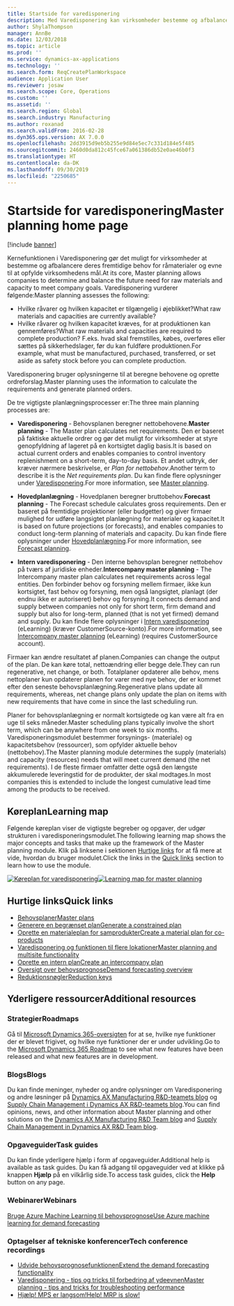 ```yaml
---
title: Startside for varedisponering
description: Med Varedisponering kan virksomheder bestemme og afbalancere deres fremtidige behov for råmaterialer og evne til at opfylde virksomhedens mål.
author: ShylaThompson
manager: AnnBe
ms.date: 12/03/2018
ms.topic: article
ms.prod: ''
ms.service: dynamics-ax-applications
ms.technology: ''
ms.search.form: ReqCreatePlanWorkspace
audience: Application User
ms.reviewer: josaw
ms.search.scope: Core, Operations
ms.custom: ''
ms.assetid: ''
ms.search.region: Global
ms.search.industry: Manufacturing
ms.author: roxanad
ms.search.validFrom: 2016-02-28
ms.dyn365.ops.version: AX 7.0.0
ms.openlocfilehash: 2dd3915d9eb5b255e9d84e5ec7c331d184e5f485
ms.sourcegitcommit: 2460d0da812c45fce67a061386db52e0ae46b0f3
ms.translationtype: HT
ms.contentlocale: da-DK
ms.lasthandoff: 09/30/2019
ms.locfileid: "2250685"
---
```

# <a name="master-planning-home-page"></a><span data-ttu-id="b3ff5-103">Startside for varedisponering</span><span class="sxs-lookup"><span data-stu-id="b3ff5-103">Master planning home page</span></span>

[!include [banner](../includes/banner.md)]

<span data-ttu-id="b3ff5-104">Kernefunktionen i Varedisponering gør det muligt for virksomheder at bestemme og afbalancere deres fremtidige behov for råmaterialer og evne til at opfylde virksomhedens mål.</span><span class="sxs-lookup"><span data-stu-id="b3ff5-104">At its core, Master planning allows companies to determine and balance the future need for raw materials and capacity to meet company goals.</span></span> <span data-ttu-id="b3ff5-105">Varedisponering vurderer følgende:</span><span class="sxs-lookup"><span data-stu-id="b3ff5-105">Master planning assesses the following:</span></span> 

-  <span data-ttu-id="b3ff5-106">Hvilke råvarer og hvilken kapacitet er tilgængelig i øjeblikket?</span><span class="sxs-lookup"><span data-stu-id="b3ff5-106">What raw materials and capacities are currently available?</span></span> 
-  <span data-ttu-id="b3ff5-107">Hvilke råvarer og hvilken kapacitet kræves, for at produktionen kan gennemføres?</span><span class="sxs-lookup"><span data-stu-id="b3ff5-107">What raw materials and capacities are required to complete production?</span></span> <span data-ttu-id="b3ff5-108">F.eks. hvad skal fremstilles, købes, overføres eller sættes på sikkerhedslager, før du kan fuldføre produktionen.</span><span class="sxs-lookup"><span data-stu-id="b3ff5-108">For example, what must be manufactured, purchased, transferred, or set aside as safety stock before you can complete production.</span></span>

<span data-ttu-id="b3ff5-109">Varedisponering bruger oplysningerne til at beregne behovene og oprette ordreforslag.</span><span class="sxs-lookup"><span data-stu-id="b3ff5-109">Master planning uses the information to calculate the requirements and generate planned orders.</span></span>

<span data-ttu-id="b3ff5-110">De tre vigtigste planlægningsprocesser er:</span><span class="sxs-lookup"><span data-stu-id="b3ff5-110">The three main planning processes are:</span></span>

-  <span data-ttu-id="b3ff5-111">**Varedisponering** - Behovsplanen beregner nettobehovene.</span><span class="sxs-lookup"><span data-stu-id="b3ff5-111">**Master planning** - The Master plan calculates net requirements.</span></span> <span data-ttu-id="b3ff5-112">Den er baseret på faktiske aktuelle ordrer og gør det muligt for virksomheder at styre genopfyldning af lageret på en kortsigtet daglig basis.</span><span class="sxs-lookup"><span data-stu-id="b3ff5-112">It is based on actual current orders and enables companies to control inventory replenishment on a short-term, day-to-day basis.</span></span> <span data-ttu-id="b3ff5-113">Et andet udtryk, der kræver nærmere beskrivelse, er *Plan for nettobehov*.</span><span class="sxs-lookup"><span data-stu-id="b3ff5-113">Another term to describe it is the *Net requirements plan*.</span></span> <span data-ttu-id="b3ff5-114">Du kan finde flere oplysninger under [Varedisponering](master-plans.md).</span><span class="sxs-lookup"><span data-stu-id="b3ff5-114">For more information, see [Master planning](master-plans.md).</span></span> 

-  <span data-ttu-id="b3ff5-115">**Hovedplanlægning** - Hovedplanen beregner bruttobehov.</span><span class="sxs-lookup"><span data-stu-id="b3ff5-115">**Forecast planning** - The Forecast schedule calculates gross requirements.</span></span> <span data-ttu-id="b3ff5-116">Den er baseret på fremtidige projektioner (eller budgetter) og giver firmaer mulighed for udføre langsigtet planlægning for materialer og kapacitet.</span><span class="sxs-lookup"><span data-stu-id="b3ff5-116">It is based on future projections (or forecasts), and enables companies to conduct long-term planning of materials and capacity.</span></span> <span data-ttu-id="b3ff5-117">Du kan finde flere oplysninger under [Hovedplanlægning](introduction-demand-forecasting.md).</span><span class="sxs-lookup"><span data-stu-id="b3ff5-117">For more information, see [Forecast planning](introduction-demand-forecasting.md).</span></span> 

-  <span data-ttu-id="b3ff5-118">**Intern varedisponering** - Den interne behovsplan beregner nettobehov på tværs af juridiske enheder.</span><span class="sxs-lookup"><span data-stu-id="b3ff5-118">**Intercompany master planning** - The Intercompany master plan calculates net requirements across legal entities.</span></span> <span data-ttu-id="b3ff5-119">Den forbinder behov og forsyning mellem firmaer, ikke kun kortsigtet, fast behov og forsyning, men også langsigtet, planlagt (der endnu ikke er autoriseret) behov og forsyning.</span><span class="sxs-lookup"><span data-stu-id="b3ff5-119">It connects demand and supply between companies not only for short term, firm demand and supply but also for long-term, planned (that is not yet firmed) demand and supply.</span></span> <span data-ttu-id="b3ff5-120">Du kan finde flere oplysninger i [Intern varedisponering](https://mbspartner.microsoft.com/AX/CourseOverview/1276) (eLearning) (kræver CustomerSource-konto).</span><span class="sxs-lookup"><span data-stu-id="b3ff5-120">For more information, see [Intercompany master planning](https://mbspartner.microsoft.com/AX/CourseOverview/1276)  (eLearning) (requires CustomerSource account).</span></span> 

<span data-ttu-id="b3ff5-121">Firmaer kan ændre resultatet af planen.</span><span class="sxs-lookup"><span data-stu-id="b3ff5-121">Companies can change the output of the plan.</span></span> <span data-ttu-id="b3ff5-122">De kan køre total, nettoændring eller begge dele.</span><span class="sxs-lookup"><span data-stu-id="b3ff5-122">They can run regenerative, net change, or both.</span></span> <span data-ttu-id="b3ff5-123">Totalplaner opdaterer alle behov, mens nettoplaner kun opdaterer planen for varer med nye behov, der er kommet efter den seneste behovsplanlægning.</span><span class="sxs-lookup"><span data-stu-id="b3ff5-123">Regenerative plans update all requirements, whereas, net change plans only update the plan on items with new requirements that have come in since the last scheduling run.</span></span>

<span data-ttu-id="b3ff5-124">Planer for behovsplanlægning er normalt kortsigtede og kan være alt fra en uge til seks måneder.</span><span class="sxs-lookup"><span data-stu-id="b3ff5-124">Master scheduling plans typically involve the short term, which can be anywhere from one week to six months.</span></span> <span data-ttu-id="b3ff5-125">Varedisponeringsmodulet bestemmer forsynings- (materiale) og kapacitetsbehov (ressourcer), som opfylder aktuelle behov (nettobehov).</span><span class="sxs-lookup"><span data-stu-id="b3ff5-125">The Master planning module determines the supply (materials) and capacity (resources) needs that will meet current demand (the net requirements).</span></span> <span data-ttu-id="b3ff5-126">I de fleste firmaer omfatter dette også den længste akkumulerede leveringstid for de produkter, der skal modtages.</span><span class="sxs-lookup"><span data-stu-id="b3ff5-126">In most companies this is extended to include the longest cumulative lead time among the products to be received.</span></span>

## <a name="learning-map"></a><span data-ttu-id="b3ff5-127">Køreplan</span><span class="sxs-lookup"><span data-stu-id="b3ff5-127">Learning map</span></span>

<span data-ttu-id="b3ff5-128">Følgende køreplan viser de vigtigste begreber og opgaver, der udgør strukturen i varedisponeringsmodulet.</span><span class="sxs-lookup"><span data-stu-id="b3ff5-128">The following learning map shows the major concepts and tasks that make up the framework of the Master planning module.</span></span> <span data-ttu-id="b3ff5-129">Klik på linksene i sektionen [Hurtige links](#quick-links) for at få mere at vide, hvordan du bruger modulet.</span><span class="sxs-lookup"><span data-stu-id="b3ff5-129">Click the links in the [Quick links](#quick-links) section to learn how to use the module.</span></span>

<span data-ttu-id="b3ff5-130">[![Køreplan for varedisponering](./media/master-planning-learning-map.png)](./media/master-planning-learning-map.png)</span><span class="sxs-lookup"><span data-stu-id="b3ff5-130">[![Learning map for master planning](./media/master-planning-learning-map.png)](./media/master-planning-learning-map.png)</span></span>

## <a name="quick-links"></a><span data-ttu-id="b3ff5-131">Hurtige links</span><span class="sxs-lookup"><span data-stu-id="b3ff5-131">Quick links</span></span>

- [<span data-ttu-id="b3ff5-132">Behovsplaner</span><span class="sxs-lookup"><span data-stu-id="b3ff5-132">Master plans</span></span>](master-plans.md)  
- [<span data-ttu-id="b3ff5-133">Generere en begrænset plan</span><span class="sxs-lookup"><span data-stu-id="b3ff5-133">Generate a constrained plan</span></span>](./tasks/constrained-plan.md)
- [<span data-ttu-id="b3ff5-134">Oprette en materialeplan for samprodukter</span><span class="sxs-lookup"><span data-stu-id="b3ff5-134">Create a material plan for co-products</span></span>](./tasks/create-material-plan-co-products.md)
- [<span data-ttu-id="b3ff5-135">Varedisponering og funktionen til flere lokationer</span><span class="sxs-lookup"><span data-stu-id="b3ff5-135">Master planning and multisite functionality</span></span>](master-plan-multisite-functionality.md)
- [<span data-ttu-id="b3ff5-136">Oprette en intern plan</span><span class="sxs-lookup"><span data-stu-id="b3ff5-136">Create an intercompany plan</span></span>](./tasks/create-intercompany-plan.md)
- [<span data-ttu-id="b3ff5-137">Oversigt over behovsprognose</span><span class="sxs-lookup"><span data-stu-id="b3ff5-137">Demand forecasting overview</span></span>](introduction-demand-forecasting.md)
- [<span data-ttu-id="b3ff5-138">Reduktionsnøgler</span><span class="sxs-lookup"><span data-stu-id="b3ff5-138">Reduction keys</span></span>](reduction-keys.md)
                                  
## <a name="additional-resources"></a><span data-ttu-id="b3ff5-139">Yderligere ressourcer</span><span class="sxs-lookup"><span data-stu-id="b3ff5-139">Additional resources</span></span>

### <a name="roadmaps"></a><span data-ttu-id="b3ff5-140">Strategier</span><span class="sxs-lookup"><span data-stu-id="b3ff5-140">Roadmaps</span></span>
<span data-ttu-id="b3ff5-141">Gå til [Microsoft Dynamics 365-oversigten](https://roadmap.dynamics.com/) for at se, hvilke nye funktioner der er blevet frigivet, og hvilke nye funktioner der er under udvikling.</span><span class="sxs-lookup"><span data-stu-id="b3ff5-141">Go to the [Microsoft Dynamics 365 Roadmap](https://roadmap.dynamics.com/) to see what new features have been released and what new features are in development.</span></span>

### <a name="blogs"></a><span data-ttu-id="b3ff5-142">Blogs</span><span class="sxs-lookup"><span data-stu-id="b3ff5-142">Blogs</span></span>
<span data-ttu-id="b3ff5-143">Du kan finde meninger, nyheder og andre oplysninger om Varedisponering og andre løsninger på [Dynamics AX Manufacturing R&D-teamets blog](https://blogs.msdn.microsoft.com/axmfg) og [Supply Chain Management i Dynamics AX R&D-teamets blog](https://blogs.msdn.microsoft.com/dynamicsaxscm).</span><span class="sxs-lookup"><span data-stu-id="b3ff5-143">You can find opinions, news, and other information about Master planning and other solutions on the [Dynamics AX Manufacturing R&D Team blog](https://blogs.msdn.microsoft.com/axmfg) and [Supply Chain Management in Dynamics AX R&D Team blog](https://blogs.msdn.microsoft.com/dynamicsaxscm).</span></span>

### <a name="task-guides"></a><span data-ttu-id="b3ff5-144">Opgaveguider</span><span class="sxs-lookup"><span data-stu-id="b3ff5-144">Task guides</span></span>
<span data-ttu-id="b3ff5-145">Du kan finde yderligere hjælp i form af opgaveguider.</span><span class="sxs-lookup"><span data-stu-id="b3ff5-145">Additional help is available as task guides.</span></span> <span data-ttu-id="b3ff5-146">Du kan få adgang til opgaveguider ved at klikke på knappen **Hjælp** på en vilkårlig side.</span><span class="sxs-lookup"><span data-stu-id="b3ff5-146">To access task guides, click the **Help** button on any page.</span></span>

### <a name="webinars"></a><span data-ttu-id="b3ff5-147">Webinarer</span><span class="sxs-lookup"><span data-stu-id="b3ff5-147">Webinars</span></span>
[<span data-ttu-id="b3ff5-148">Bruge Azure Machine Learning til behovsprognose</span><span class="sxs-lookup"><span data-stu-id="b3ff5-148">Use Azure machine learning for demand forecasting</span></span>](https://www.youtube.com/watch?v=4nQsccdFFDA&feature=youtu.be)

### <a name="tech-conference-recordings"></a><span data-ttu-id="b3ff5-149">Optagelser af tekniske konferencer</span><span class="sxs-lookup"><span data-stu-id="b3ff5-149">Tech conference recordings</span></span>
-  [<span data-ttu-id="b3ff5-150">Udvide behovsprognosefunktionen</span><span class="sxs-lookup"><span data-stu-id="b3ff5-150">Extend the demand forecasting functionality</span></span>](https://www.youtube.com/watch?v=4OIKIXLiNjI&feature=youtu.be)
-  [<span data-ttu-id="b3ff5-151">Varedisponering - tips og tricks til forbedring af ydeevnen</span><span class="sxs-lookup"><span data-stu-id="b3ff5-151">Master planning - tips and tricks for troubleshooting performance</span></span>](https://youtu.be/7v8BPmEs9Dg)
-  [<span data-ttu-id="b3ff5-152">Hjælp! MPS er langsom!</span><span class="sxs-lookup"><span data-stu-id="b3ff5-152">Help! MRP is slow!</span></span>](https://youtu.be/RLXybx20B5o)



